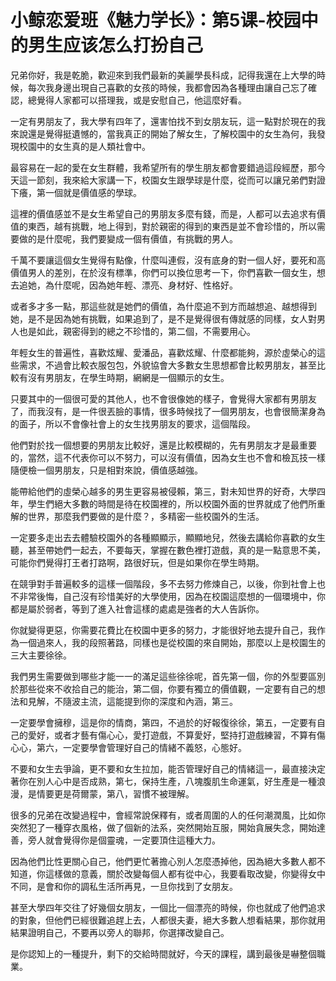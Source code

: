 # 小鲸恋爱班《魅力学长》：第5课-校园中的男生应该怎么打扮自己

兄弟你好，我是乾脆，歡迎來到我們最新的美麗學長科成，記得我還在上大學的時候，每次我身邊出現自己喜歡的女孩的時候，我都會因為各種理由讓自己忘了確認，總覺得人家都可以搭理我，或是安慰自己，他這麼好看。

一定有男朋友了，我大學有四年了，還害怕找不到女朋友玩，這一點對於現在的我來說還是覺得挺遺憾的，當我真正的開始了解女生，了解校園中的女生為何，我發現校園中的女生真的是人類社會中。

最容易在一起的愛在女生群體，我希望所有的學生朋友都會要錯過這段經歷，那今天這一節刻，我來給大家講一下，校園女生跟學球是什麼，從而可以讓兄弟們對證下癢，第一個就是價值感的學球。

這裡的價值感並不是女生希望自己的男朋友多麼有錢，而是，人都可以去追求有價值的東西，越有挑戰，地上得到，對於親密的得到的東西是並不會珍惜的，所以需要做的是什麼呢，我們要變成一個有價值，有挑戰的男人。

千萬不要讓這個女生覺得有點像，什麼叫連假，沒有底身的對一個人好，要死和高價值男人的差別，在於沒有標準，你們可以換位思考一下，你們喜歡一個女生，想去追她，為什麼呢，因為她年輕、漂亮、身材好、性格好。

或者多才多一點，那這些就是她們的價值，為什麼追不到方而越想追、越想得到她，是不是因為她有挑戰，如果追到了，是不是覺得很有傳就感的同樣，女人對男人也是如此，親密得到的總之不珍惜的，第二個，不需要用心。

年輕女生的普遍性，喜歡炫耀、愛潘品，喜歡炫耀、什麼都能夠，源於虛榮心的這些需求，不過會比較衣服包包，外貌協會大多數女生思想都會比較男朋友，甚至比較有沒有男朋友，在學生時期，網網是一個顯示的女生。

只要其中的一個很可愛的其他人，也不會很像她的樣子，會覺得大家都有男朋友了，而我沒有，是一件很丟臉的事情，很多時候找了一個男朋友，也會很簡潔身為的面子，所以不會像社會上的女生找男朋友的要求，這個階段。

他們對於找一個想要的男朋友比較好，還是比較模糊的，先有男朋友才是最重要的，當然，這不代表你可以不努力，可以沒有價值，因為女生也不會和檢瓦技一樣隨便檢一個男朋友，只是相對來說，價值感越強。

能帶給他們的虛榮心越多的男生更容易被侵賴，第三，對未知世界的好奇，大學四年，學生們絕大多數的時間是待在校園裡的，所以校園外面的世界就成了他們所重解的世界，那麼我們要做的是什麼？，多精密一些校園外的生活。

一定要多走出去去體驗校園外的各種顯顯示，顯顯地兒，然後去講給你喜歡的女生聽，甚至帶她們一起去，不要每天，掌握在數色裡打遊戲，真的是一點意思不美，可能你們覺得打王者打路啊，路很好玩，但是如果你在學生時期。

在競爭對手普遍較多的這樣一個階段，多不去努力修煉自己，以後，你到社會上也不非常後悔，自己沒有珍惜美好的大學使用，因為在校園這麼想的一個環境中，你都是屬於弱者，等到了進入社會這樣的處處是強者的大人告訴你。

你就變得更惡，你需要花費比在校園中更多的努力，才能很好地去提升自己，我作為一個過來人，我的段照著路，同樣也是從校園的來自開始，那麼以上是校園生的三大主要徐徐。

我們男生需要做到哪些才能一一的滿足這些徐徐呢，首先第一個，你的外型要區別於那些從來不收拾自己的能治，第二個，你要有獨立的價值觀，一定要有自己的想法和見解，不隨波主流，這能提到你的深度和內涵，第三。

一定要學會擁穆，這是你的情商，第四，不過於的好報復徐徐，第五，一定要有自己的愛好，或者才藝有傷心心，愛打遊戲，不算愛好，堅持打遊戲練習，不算有傷心心，第六，一定要學會管理好自己的情緒不義怒，心態好。

不要和女生去爭論，更不要和女生拉加，能否管理好自己的情緒這一，最直接決定著你在別人心中是否成熟，第七，保持生產，八塊腹肌生命運氣，好生產是一種浪漫，是情要更是荷爾蒙，第八，習慣不被理解。

很多的兄弟在改變過程中，會經常說保釋有，或者周圍的人的任何潮潤風，比如你突然犯了一種穿衣風格，做了個新的法系，突然開始互服，開始貪展失念，開始達善，旁人就會覺得你是個靈魂，一定要頂住這種大力。

因為他們比性更關心自己，他們更忙著擔心別人怎麼憑掉他，因為絕大多數人都不知道，你這樣做的意義，關於改變每個人都有從中心，我要看取改變，你變得女中不同，是會和你的調私生活所再見，一旦你找到了女朋友。

甚至大學四年交往了好幾個女朋友，一個比一個漂亮的時候，你也就成了他們追求的對象，但他們已經很難追趕上去，人都很夫妻，絕大多數人想看結果，那你就用結果證明自己，不要再以旁人的聯邦，你選擇改變自己。

是你認知上的一種提升，剩下的交給時間就好，今天的課程，講到最後是嚇整個職業。